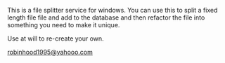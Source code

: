 This is a file splitter service for windows. You can use this to split a fixed length file
file and add to the database and then refactor the file into something you need to make it
unique.

Use at will to re-create your own.

robinhood1995@yahooo.com

